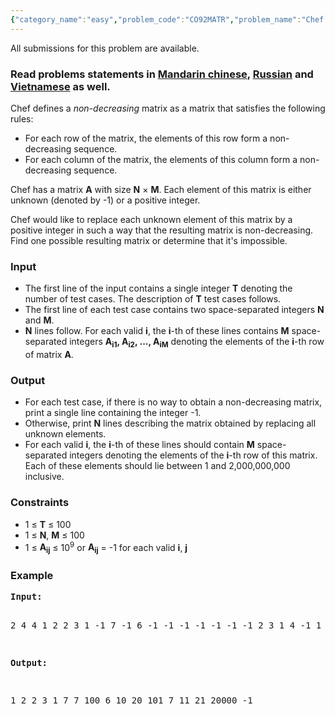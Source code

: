```yaml
---
{"category_name":"easy","problem_code":"CO92MATR","problem_name":"Chef Restores a Matrix","languages_supported":{"0":"C","1":"CPP14","2":"JAVA","3":"PYTH","4":"PYTH 3.5","5":"PYPY","6":"CS2","7":"PAS fpc","8":"PAS gpc","9":"RUBY","10":"PHP","11":"GO","12":"NODEJS","13":"HASK","14":"rust","15":"SCALA","16":"swift","17":"D","18":"PERL","19":"FORT","20":"WSPC","21":"ADA","22":"CAML","23":"ICK","24":"BF","25":"ASM","26":"CLPS","27":"PRLG","28":"ICON","29":"SCM qobi","30":"PIKE","31":"ST","32":"NICE","33":"LUA","34":"BASH","35":"NEM","36":"LISP sbcl","37":"LISP clisp","38":"SCM guile","39":"JS","40":"ERL","41":"TCL","42":"kotlin","43":"PERL6","44":"TEXT","45":"SCM chicken","46":"CLOJ","47":"COB","48":"FS"},"max_timelimit":1,"source_sizelimit":50000,"problem_author":"kefaa","problem_tester":null,"date_added":"15-03-2018","tags":{"0":"cook92","1":"easy","2":"implementation","3":"kefaa"},"editorial_url":"https://discuss.codechef.com/problems/CO92MATR","time":{"view_start_date":1521397800,"submit_start_date":1521397800,"visible_start_date":1521397800,"end_date":1735669800},"is_direct_submittable":false,"layout":"problem"}
---
```

<span class="solution-visible-txt">All submissions for this problem are available.</span><h3>Read problems statements in <a target="_blank" 
href="http://www.codechef.com/download/translated/COOK92/mandarin/CO92MATR.pdf">Mandarin chinese</a>, <a target="_blank" 
href="http://www.codechef.com/download/translated/COOK92/russian/CO92MATR.pdf">Russian</a> and <a target="_blank" 
href="http://www.codechef.com/download/translated/COOK92/vietnamese/CO92MATR.pdf">Vietnamese</a> as well.</h3>

<p>Chef defines a <i>non-decreasing</i> matrix as a matrix that satisfies the following rules:
<ul>
<li>For each row of the matrix, the elements of this row form a non-decreasing sequence.</li>
<li>For each column of the matrix, the elements of this column form a non-decreasing sequence.</li>
</ul></p>

<p>Chef has a matrix <b>A</b> with size <b>N</b> × <b>M</b>. Each element of this matrix is either unknown (denoted by -1) or a positive integer.</p>

<p>Chef would like to replace each unknown element of this matrix by a positive integer in such a way that the resulting matrix is non-decreasing. Find one possible resulting matrix or determine that it's impossible.</p>

<h3>Input</h3>

<ul>
<li>The first line of the input contains a single integer <b>T</b> denoting the number of test cases. The description of <b>T</b> test cases follows.</li>
<li>The first line of each test case contains two space-separated integers <b>N</b> and <b>M</b>.</li>
<li><b>N</b> lines follow. For each valid <b>i</b>, the <b>i</b>-th of these lines contains <b>M</b> space-separated integers <b>A<sub>i1</sub>, A<sub>i2</sub>, ..., A<sub>iM</sub></b> denoting the elements of the <b>i</b>-th row of matrix <b>A</b>.</li>
</ul>

<h3>Output</h3>

<ul>
<li>For each test case, if there is no way to obtain a non-decreasing matrix, print a single line containing the integer -1.</li>
<li>Otherwise, print <b>N</b> lines describing the matrix obtained by replacing all unknown elements.</li>
<li>For each valid <b>i</b>, the <b>i</b>-th of these lines should contain <b>M</b> space-separated integers denoting the elements of the <b>i</b>-th row of this matrix. Each of these elements should lie between 1 and 2,000,000,000 inclusive.</li>
</ul>

<h3>Constraints</h3>

<ul>
<li>1 ≤ <b>T</b> ≤ 100</li>
<li>1 ≤ <b>N</b>, <b>M</b> ≤ 100</li>
<li>1 ≤ <b>A<sub>ij</sub></b> ≤ 10<sup>9</sup> or <b>A<sub>ij</sub></b> = -1 for each valid <b>i</b>, <b>j</b></li>
</ul>

<h3>Example</h3>
<pre><b>Input:</b>

2
4 4
1 2 2 3
1 -1 7 -1
6 -1 -1 -1
-1 -1 -1 -1
2 3
1 4 -1
1 -1 3

<b>Output:</b>

1 2 2 3
1 7 7 100
6 10 20 101
7 11 21 20000
-1
</pre>
